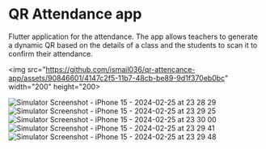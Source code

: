 # QR Attendance app

Flutter application for the attendance. The app allows teachers to generate a dynamic QR based on the details of a class and the students to scan it to confirm their attendance.


<img src="https://github.com/ismail036/qr-attencance-app/assets/90846601/4147c2f5-11b7-48cb-be89-9d1f370eb0bc" width="200" height="200>

![Simulator Screenshot - iPhone 15 - 2024-02-25 at 23 28 29](https://github.com/ismail036/qr-attencance-app/assets/90846601/4147c2f5-11b7-48cb-be89-9d1f370eb0bc)
![Simulator Screenshot - iPhone 15 - 2024-02-25 at 23 29 25](https://github.com/ismail036/qr-attencance-app/assets/90846601/210e5fc6-b4fb-44c3-8bcc-be8e90afcb82)
![Simulator Screenshot - iPhone 15 - 2024-02-25 at 23 30 00](https://github.com/ismail036/qr-attencance-app/assets/90846601/3ea5e2b3-6130-499b-9559-e7e9f3551507)
![Simulator Screenshot - iPhone 15 - 2024-02-25 at 23 29 41](https://github.com/ismail036/qr-attencance-app/assets/90846601/029deae1-f9eb-4490-9ffb-74212f4edb5e)
![Simulator Screenshot - iPhone 15 - 2024-02-25 at 23 29 48](https://github.com/ismail036/qr-attencance-app/assets/90846601/6885960a-fdd0-4013-b9b4-b2c38d1da513)
